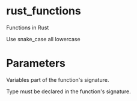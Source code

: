 # rust_functions
Functions in Rust

Use snake_case all lowercase

# Parameters
Variables part of the function's signature.

Type must be declared in the function's signature.
